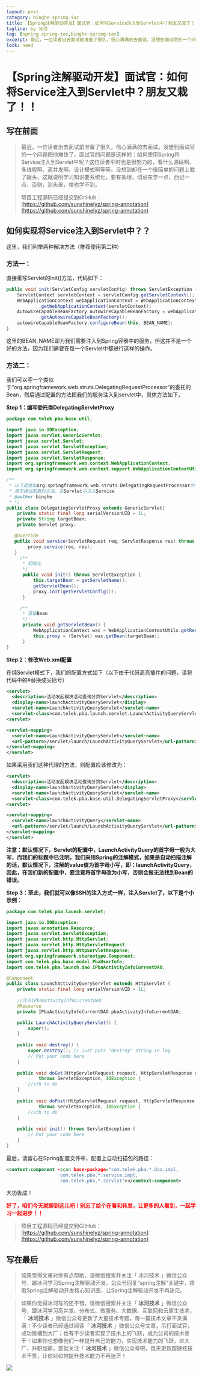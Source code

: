 ```yaml
---
layout: post
category: binghe-spring-ioc
title: 【Spring注解驱动开发】面试官：如何将Service注入到Servlet中？朋友又栽了！！
tagline: by 冰河
tag: [spring.spring-ioc,binghe-spring-ioc]
excerpt: 最近，一位读者出去面试前准备了很久，信心满满的去面试。没想到面试官的一个问题把他难住了。面试官的问题是这样的：如何使用Spring将Service注入到Servlet中呢？这位读者平时也是很努力的，看什么源码啊、多线程啊、高并发啊、设计模式啊等等。没想到却在一个很简单的问题上栽了跟头，这就说明学习知识要系统化，要有条理，切忌东学一点，西记一点，否则，到头来，啥也学不到。
lock: need
---
```


# 【Spring注解驱动开发】面试官：如何将Service注入到Servlet中？朋友又栽了！！

## 写在前面

> 最近，一位读者出去面试前准备了很久，信心满满的去面试。没想到面试官的一个问题把他难住了。面试官的问题是这样的：如何使用Spring将Service注入到Servlet中呢？这位读者平时也是很努力的，看什么源码啊、多线程啊、高并发啊、设计模式啊等等。没想到却在一个很简单的问题上栽了跟头，这就说明学习知识要系统化，要有条理，切忌东学一点，西记一点，否则，到头来，啥也学不到。
>
> 项目工程源码已经提交到GitHub：[https://github.com/sunshinelyz/spring-annotation](https://github.com/sunshinelyz/spring-annotation)

## 如何实现将Service注入到Servlet中？？

这里，我们列举两种解决方法（推荐使用第二种）

### 方法一：

直接重写Servlet的Init()方法，代码如下：

```java
public void init(ServletConfig servletConfig) throws ServletException {
	ServletContext servletContext = servletConfig.getServletContext();
	WebApplicationContext webApplicationContext = WebApplicationContextUtils
			.getWebApplicationContext(servletContext);
	AutowireCapableBeanFactory autowireCapableBeanFactory = webApplicationContext
			.getAutowireCapableBeanFactory();
	autowireCapableBeanFactory.configureBean(this, BEAN_NAME);
}
```

这里的BEAN_NAME即为我们需要注入到Spring容器中的服务，但这并不是一个好的方法，因为我们需要在每一个Servlet中都进行这样的操作。

### 方法二：

我们可以写一个类似于“org.springframework.web.struts.DelegatingRequestProcessor”的委托的Bean，然后通过配置的方法把我们的服务注入到servlet中，具体方法如下，

**Step 1：编写委托类DelegatingServletProxy**

```java
package com.telek.pba.base.util;

import java.io.IOException;
import javax.servlet.GenericServlet;
import javax.servlet.Servlet;
import javax.servlet.ServletException;
import javax.servlet.ServletRequest;
import javax.servlet.ServletResponse;
import org.springframework.web.context.WebApplicationContext;
import org.springframework.web.context.support.WebApplicationContextUtils;

/**
 * 以下是类似org.springframework.web.struts.DelegatingRequestProcessor的一个委托
 * 用于通过配置的方法，在Servlet中注入Service
 * @author binghe
 * */
public class DelegatingServletProxy extends GenericServlet{
    private static final long serialVersionUID = 1L;
    private String targetBean;
    private Servlet proxy;

   @Override
   public void service(ServletRequest req, ServletResponse res) throws ServletException, IOException{
   		proxy.service(req, res);
   }
     /**
      * 初始化
      */
      public void init() throws ServletException {
          this.targetBean = getServletName();
          getServletBean();
          proxy.init(getServletConfig());
      }

     /**
      * 获取Bean
      */
      private void getServletBean() {
          WebApplicationContext wac = WebApplicationContextUtils.getRequiredWebApplicationContext(getServletContext());
          this.proxy = (Servlet) wac.getBean(targetBean);
      }
}
```

**Step 2：修改Web.xml配置**

在纯Servlet模式下，我们的配置方式如下（以下由于代码高亮插件的问题，请将代码中的#替换成尖括号）

```xml
<servlet>
  <description>活动发起模块活动查询分页Servlet</description>
  <display-name>launchActivityQueryServlet</display>
  <servlet-name>LaunchActivityQueryServlet</servlet-name>
  <servlet-class>com.telek.pba.launch.servlet.LaunchActivityQueryServlet</servlet-class>
<servlet>

<servlet-mapping>
  <servlet-name>LaunchActivityQueryServlet</servlet-name>
  <url-pattern>/servlet/launch/LaunchActivityQueryServlet</url-pattern>
</servlet-mapping>
</servlet>
```

如果采用我们这种代理的方法，则配置应该修改为：

```xml
<servlet>
  <description>活动发起模块活动查询分页Servlet</description>
  <display-name>launchActivityQueryServlet</display>
  <servlet-name>launchActivityQueryServlet</servlet-name>
  <servlet-class>com.telek.pba.base.util.DelegatingServletProxy</servlet-class>
<servlet>

<servlet-mapping>
  <servlet-name>launchActivityQuery</servlet-name>
  <url-pattern>/servlet/launch/LaunchActivityQueryServlet</url-pattern>
</servlet-mapping>
</servlet> 
```

**注意：默认情况下，Servlet的配置中，LaunchActivityQuery的首字母一般为大写，而我们的标题中已注明，我们采用Spring的注解模式，如果是自动扫描注解的话，默认情况下，注解的value值为首字母小写，即：launchActivityQuery，因此，在我们新的配置中，要注意将首字母改为小写，否则会报无法找到Bean的错误。**

**Step 3：至此，我们就可以像SSH的注入方式一样，注入Servlet了，以下是个小示例：**

```java
package com.telek.pba.launch.servlet;

import java.io.IOException;
import javax.annotation.Resource;
import javax.servlet.ServletException;
import javax.servlet.http.HttpServlet;
import javax.servlet.http.HttpServletRequest;
import javax.servlet.http.HttpServletResponse;
import org.springframework.stereotype.Component;
import com.telek.pba.base.model.PbaUserInfo;
import com.telek.pba.launch.dao.IPbaActivityInfoCurrentDAO;

@Component
public class LaunchActivityQueryServlet extends HttpServlet {
	private static final long serialVersionUID = 1L;
	 
	//注入IPbaActivityInfoCurrentDAO
	@Resource
	private IPbaActivityInfoCurrentDAO pbaActivityInfoCurrentDAO;

	public LaunchActivityQueryServlet() {
		super();
	}
	 
	public void destroy() {
		super.destroy(); // Just puts "destroy" string in log
		// Put your code here
	}
	 
	public void doGet(HttpServletRequest request, HttpServletResponse response)
			throws ServletException, IOException {
		//sth to do
	}
	 
	public void doPost(HttpServletRequest request, HttpServletResponse response)
			throws ServletException, IOException {
		//sth to do
	}
	 
	public void init() throws ServletException {
		// Put your code here
	}
}
```

最后，请留心在Spring配置文件中，配置上自动扫描包的路径：

```xml
<context:component -scan base-package="com.telek.pba.*.dao.impl,
 					com.telek.pba.*.service.impl,
 					com.telek.pba.*.servlet"></context:component>
```

大功告成！

<font color="#FF0000">**好了，咱们今天就聊到这儿吧！别忘了给个在看和转发，让更多的人看到，一起学习一起进步！！**</font>

> 项目工程源码已经提交到GitHub：[https://github.com/sunshinelyz/spring-annotation](https://github.com/sunshinelyz/spring-annotation)

## 写在最后

> 如果觉得文章对你有点帮助，请微信搜索并关注「 冰河技术 」微信公众号，跟冰河学习Spring注解驱动开发。公众号回复“spring注解”关键字，领取Spring注解驱动开发核心知识图，让Spring注解驱动开发不再迷茫。

> 如果你觉得冰河写的还不错，请微信搜索并关注「 **冰河技术** 」微信公众号，跟冰河学习高并发、分布式、微服务、大数据、互联网和云原生技术，「 **冰河技术** 」微信公众号更新了大量技术专题，每一篇技术文章干货满满！不少读者已经通过阅读「 **冰河技术** 」微信公众号文章，吊打面试官，成功跳槽到大厂；也有不少读者实现了技术上的飞跃，成为公司的技术骨干！如果你也想像他们一样提升自己的能力，实现技术能力的飞跃，进大厂，升职加薪，那就关注「 **冰河技术** 」微信公众号吧，每天更新超硬核技术干货，让你对如何提升技术能力不再迷茫！


![](https://img-blog.csdnimg.cn/20200906013715889.png)